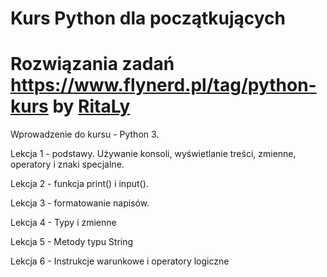  # Kurs Python dla początkujących

Rozwiązania zadań
https://www.flynerd.pl/tag/python-kurs by [RitaLy](https://github.com/ritaly)
==============================================================================



Wprowadzenie do kursu - Python 3.

Lekcja 1 - podstawy. Używanie konsoli, wyświetlanie treści, zmienne, operatory i znaki specjalne.

Lekcja 2 - funkcja print() i input().

Lekcja 3 - formatowanie napisów.

Lekcja 4 - Typy i zmienne

Lekcja 5 - Metody typu String

Lekcja 6 - Instrukcje warunkowe i operatory logiczne
